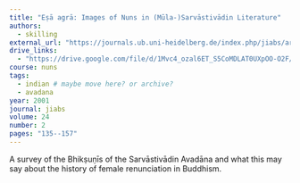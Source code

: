 ```yaml
---
title: "Eṣā agrā: Images of Nuns in (Mūla-)Sarvāstivādin Literature"
authors:
  - skilling
external_url: "https://journals.ub.uni-heidelberg.de/index.php/jiabs/article/view/8917/2810"
drive_links:
  - "https://drive.google.com/file/d/1Mvc4_ozal6ET_S5CoMDLAT0UXpOO-O2F/view?usp=drivesdk"
course: nuns
tags:
  - indian # maybe move here? or archive?
  - avadana
year: 2001
journal: jiabs
volume: 24
number: 2
pages: "135--157"
---
```


A survey of the Bhikṣuṇīs of the Sarvāstivādin Avadāna and what this may say about the history of female renunciation in Buddhism.
